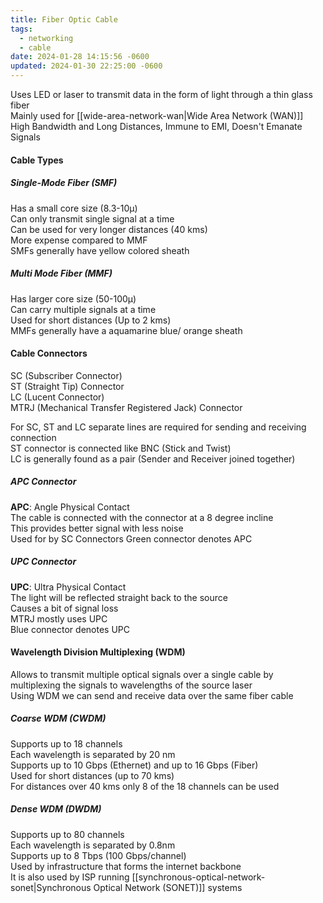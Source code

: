 ```yaml
---
title: Fiber Optic Cable
tags:
  - networking
  - cable
date: 2024-01-28 14:15:56 -0600
updated: 2024-01-30 22:25:00 -0600
---
```


Uses LED or laser to transmit data in the form of light through a thin glass fiber  
Mainly used for [[wide-area-network-wan|Wide Area Network (WAN)]]  
High Bandwidth and Long Distances, Immune to EMI, Doesn't Emanate Signals

#### Cable Types

##### Single-Mode Fiber (SMF)
Has a small core size (8.3-10µ)  
Can only transmit single signal at a time  
Can be used for very longer distances (40 kms)  
More expense compared to MMF  
SMFs generally have yellow colored sheath

##### Multi Mode Fiber (MMF)
Has larger core size (50-100µ)  
Can carry multiple signals at a time  
Used for short distances (Up to 2 kms)  
MMFs generally have a aquamarine blue/ orange sheath

#### Cable Connectors

SC (Subscriber Connector)  
ST (Straight Tip) Connector  
LC (Lucent Connector)  
MTRJ (Mechanical Transfer Registered Jack) Connector

For SC, ST and LC separate lines are required for sending and receiving connection  
ST connector is connected like BNC (Stick and Twist)  
LC is generally found as a pair (Sender and Receiver joined together)

##### APC Connector
**APC**: Angle Physical Contact  
The cable is connected with the connector at a 8 degree incline  
This provides better signal with less noise  
Used for by SC Connectors
Green connector denotes APC

##### UPC Connector
**UPC**: Ultra Physical Contact  
The light will be reflected straight back to the source  
Causes a bit of signal loss  
MTRJ mostly uses UPC  
Blue connector denotes UPC

#### Wavelength Division Multiplexing (WDM)

Allows to transmit multiple optical signals over a single cable by multiplexing the signals to wavelengths of the source laser  
Using WDM we can send and receive data over the same fiber cable  

##### Coarse WDM (CWDM)
Supports up to 18 channels  
Each wavelength is separated by 20 nm  
Supports up to 10 Gbps (Ethernet) and up to 16 Gbps (Fiber)  
Used for short distances (up to 70 kms)  
For distances over 40 kms only 8 of the 18 channels can be used

##### Dense WDM (DWDM)
Supports up to 80 channels  
Each wavelength is separated by 0.8nm  
Supports up to 8 Tbps (100 Gbps/channel)  
Used by infrastructure that forms the internet backbone  
It is also used by ISP running [[synchronous-optical-network-sonet|Synchronous Optical Network (SONET)]] systems
